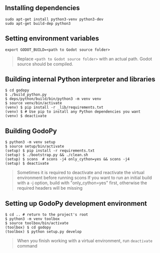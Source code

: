 ## Installing dependencies
```
sudo apt-get install python3-venv python3-dev
sudo apt-get build-dep python3
```

## Setting environment variables
```
export GODOT_BUILD=<path to Godot source folder>
```
> Replace `<path to Godot source folder>` with an actual path. Godot source should be compiled.


## Building internal Python interpreter and libraries
```
$ cd godopy
$ ./build_python.py
$ deps/python/build/bin/python3 -m venv venv
$ source venv/bin/activate
(venv) $ pip install -r _lib/requirements.txt
(venv) $ # Use pip to install any Python dependencies you want
(venv) $ deactivate
```


## Building GodoPy
```
$ python3 -m venv setup
$ source setup/bin/activate
(setup) $ pip install -r requirements.txt
(setup) $ ./bootstrap.py && ./clean.sh
(setup) $ scons  # scons -j4 only_cython=yes && scons -j4
(setup) $ deactivate
```
> Sometimes it is required to deactivate and reactivate the virtual environment before running scons
> If you want to run an initial build with a -j option, build with "only_cython=yes" first, otherwise the required headers will be missing


## Setting up GodoPy development environment
```
$ cd .. # return to the project's root
$ python3 -m venv toolbox
$ source toolbox/bin/activate
(toolbox) $ cd godopy
(toolbox) $ python setup.py develop
```
> When you finish working with a virtual environment, run `deactivate` command
